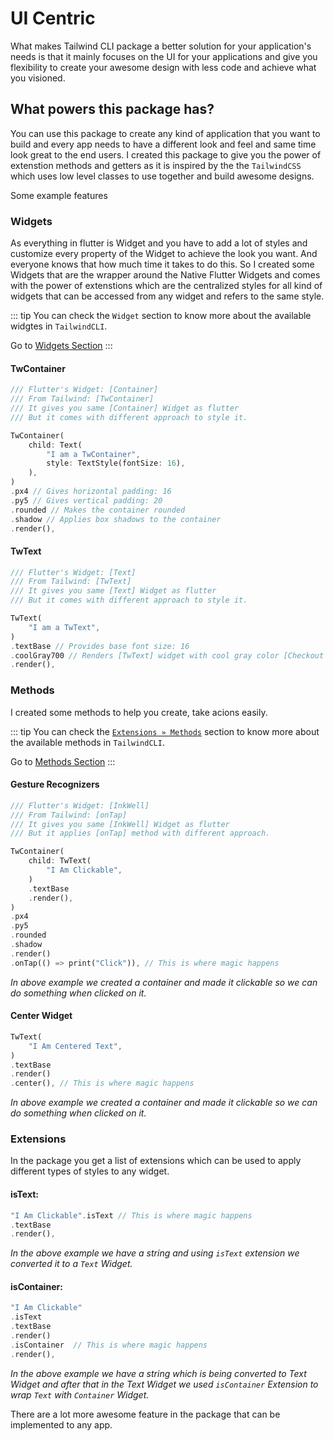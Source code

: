 # UI Centric

What makes Tailwind CLI package a better solution for your application's needs is that it mainly focuses on the UI for your applications and give you flexibility to create your awesome design with less code and achieve what you visioned.

## What powers this package has?

You can use this package to create any kind of application that you want to build and every app needs to have a different look and feel and same time look great to the end users. I created this package to give you the power of extenstion methods and getters as it is inspired by the the `TailwindCSS` which uses low level classes to use together and build awesome designs.

Some example features

### Widgets

As everything in flutter is Widget and you have to add a lot of styles and customize every property of the Widget to achieve the look you want. And everyone knows that how much time it takes to do this. So I created some Widgets that are the wrapper around the Native Flutter Widgets and comes with the power of extenstions which are the centralized styles for all kind of widgets that can be accessed from any widget and refers to the same style.

::: tip
You can check the `Widget` section to know more about the available widgtes in `TailwindCLI`.

Go to [Widgets Section](../widgets/tw-button)
:::

#### TwContainer

```dart
/// Flutter's Widget: [Container]
/// From Tailwind: [TwContainer]
/// It gives you same [Container] Widget as flutter
/// But it comes with different approach to style it.

TwContainer(
    child: Text(
        "I am a TwContainer",
        style: TextStyle(fontSize: 16),
    ),
)
.px4 // Gives horizontal padding: 16
.py5 // Gives vertical padding: 20
.rounded // Makes the container rounded
.shadow // Applies box shadows to the container
.render(),
```

#### TwText

```dart
/// Flutter's Widget: [Text]
/// From Tailwind: [TwText]
/// It gives you same [Text] Widget as flutter
/// But it comes with different approach to style it.

TwText(
    "I am a TwText",
)
.textBase // Provides base font size: 16
.coolGray700 // Renders [TwText] widget with cool gray color [Checkout Colors Here](../colors/background-color.md)
.render(),
```

### Methods

I created some methods to help you create, take acions easily.

::: tip
You can check the [`Extensions » Methods`](../extensions/methods) section to know more about the available methods in `TailwindCLI`.

Go to [Methods Section](../extensions/methods)
:::

#### Gesture Recognizers

```dart
/// Flutter's Widget: [InkWell]
/// From Tailwind: [onTap]
/// It gives you same [InkWell] Widget as flutter
/// But it applies [onTap] method with different approach.

TwContainer(
    child: TwText(
        "I Am Clickable",
    )
    .textBase
    .render(),
)
.px4
.py5
.rounded
.shadow
.render()
.onTap(() => print("Click")), // This is where magic happens
```

_In above example we created a container and made it clickable so we can do something when clicked on it._

#### Center Widget

```dart
TwText(
    "I Am Centered Text",
)
.textBase
.render()
.center(), // This is where magic happens
```

_In above example we created a container and made it clickable so we can do something when clicked on it._

### Extensions

In the package you get a list of extensions which can be used to apply different types of styles to any widget.

#### isText:

```dart
"I Am Clickable".isText // This is where magic happens
.textBase
.render(),
```

_In the above example we have a string and using `isText` extension we converted it to a `Text` Widget._

#### isContainer:

```dart
"I Am Clickable"
.isText
.textBase
.render()
.isContainer  // This is where magic happens
.render(),
```

_In the above example we have a string which is being converted to Text Widget and after that in the Text Widget we used `isContainer` Extension to wrap `Text` with `Container` Widget._

There are a lot more awesome feature in the package that can be implemented to any app.
